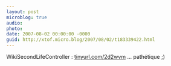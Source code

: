 ```yaml
---
layout: post
microblog: true
audio: 
photo: 
date: 2007-08-02 00:00:00 -0000
guid: http://xtof.micro.blog/2007/08/02/t183339422.html
---
```

WikiSecondLifeController : [tinyurl.com/2d2wvm](http://tinyurl.com/2d2wvm) ... pathétique ;)
